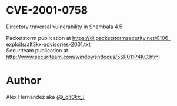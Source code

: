 # CVE-2001-0758
Directory traversal vulnerability in Shambala 4.5 

Packetstorm publication at https://dl.packetstormsecurity.net/0106-exploits/alt3kx-advisories-2001.txt </br>
Securiteam publication at http://www.securiteam.com/windowsntfocus/5SP011P4KC.html

# Author
Alex Hernandez aka <em><a href="https://twitter.com/_alt3kx_" rel="nofollow">(@\_alt3kx\_)</a></em>
